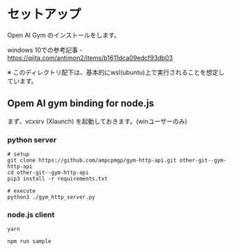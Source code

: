# セットアップ

Open AI Gym のインストールをします。

windows 10での参考記事 - https://qiita.com/antimon2/items/b1611dca09edcf93db03

※ このディレクトリ配下は、基本的にwsl(ubuntu)上で実行されることを想定しています。

## Opem AI gym binding for node.js

まず、vcxsrv (Xlaunch) を起動しておきます。(winユーザーのみ)

### python server
```shell
# setup
git clone https://github.com/ampcpmgp/gym-http-api.git other-git--gym-http-api
cd other-git--gym-http-api
pip3 install -r requirements.txt

# execute
python3 ./gym_http_server.py
```

### node.js client
```shell
yarn

npm run sample
```
